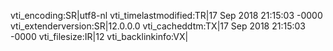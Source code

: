 vti_encoding:SR|utf8-nl
vti_timelastmodified:TR|17 Sep 2018 21:15:03 -0000
vti_extenderversion:SR|12.0.0.0
vti_cacheddtm:TX|17 Sep 2018 21:15:03 -0000
vti_filesize:IR|12
vti_backlinkinfo:VX|
